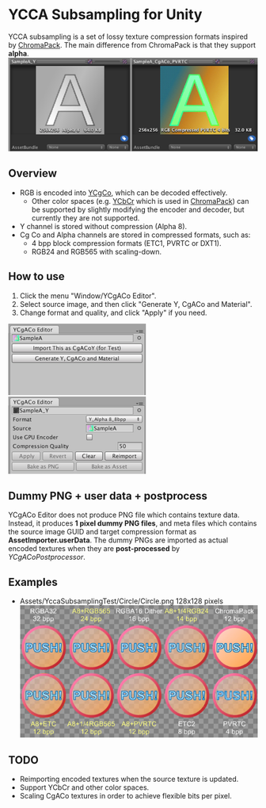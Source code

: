 # YCCA Subsampling for Unity
YCCA subsampling is a set of lossy texture compression formats
inspired by [ChromaPack](https://github.com/keijiro/ChromaPack).
The main difference from ChromaPack is that they support **alpha**.
![Preview](Assets/YccaSubsamplingTest/SampleA/Screenshot.png)

## Overview
* RGB is encoded into [YCgCo](https://en.wikipedia.org/wiki/YCgCo),
which can be decoded effectively.
    * Other color spaces (e.g. [YCbCr](https://en.wikipedia.org/wiki/YCbCr)
which is used in [ChromaPack](https://github.com/keijiro/ChromaPack))
can be supported by slightly modifying the encoder and decoder,
but currently they are not supported.
* Y channel is stored without compression (Alpha 8).
* Cg Co and Alpha channels are stored in compressed formats, such as:
    * 4 bpp block compression formats (ETC1, PVRTC or DXT1).
    * RGB24 and RGB565 with scaling-down.

## How to use
1. Click the menu "Window/YCgACo Editor".
2. Select source image, and then click "Generate Y, CgACo and Material".
3. Change format and quality, and click "Apply" if you need.

![Editor1](Assets/YccaSubsamplingTest/SampleA/EditorSS1.png)
![Editor2](Assets/YccaSubsamplingTest/SampleA/EditorSS2.png)

## Dummy PNG + user data + postprocess
YCgACo Editor does not produce PNG file which contains texture data.
Instead, it produces **1 pixel dummy PNG files**,
and meta files which contains the source image GUID
and target compression format as **AssetImporter.userData**.
The dummy PNGs are imported as actual encoded textures
when they are **post-processed** by *YCgACoPostprocessor*. 

## Examples
* Assets/YccaSubsamplingTest/Circle/Circle.png 128x128 pixels
![Examples](Assets/YccaSubsamplingTest/Circle/Screenshot.png)

## TODO
* Reimporting encoded textures when the source texture is updated.
* Support YCbCr and other color spaces.
* Scaling CgACo textures in order to achieve flexible bits per pixel.
